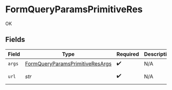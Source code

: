 # FormQueryParamsPrimitiveRes

OK


## Fields

| Field                                                                                                           | Type                                                                                                            | Required                                                                                                        | Description                                                                                                     | Example                                                                                                         |
| --------------------------------------------------------------------------------------------------------------- | --------------------------------------------------------------------------------------------------------------- | --------------------------------------------------------------------------------------------------------------- | --------------------------------------------------------------------------------------------------------------- | --------------------------------------------------------------------------------------------------------------- |
| `args`                                                                                                          | [FormQueryParamsPrimitiveResArgs](../../models/operations/formqueryparamsprimitiveresargs.md)                   | :heavy_check_mark:                                                                                              | N/A                                                                                                             |                                                                                                                 |
| `url`                                                                                                           | *str*                                                                                                           | :heavy_check_mark:                                                                                              | N/A                                                                                                             | http://localhost:35123/anything/queryParams/form/primitive?boolParam=true&intParam=1&numParam=1.1&strParam=test |